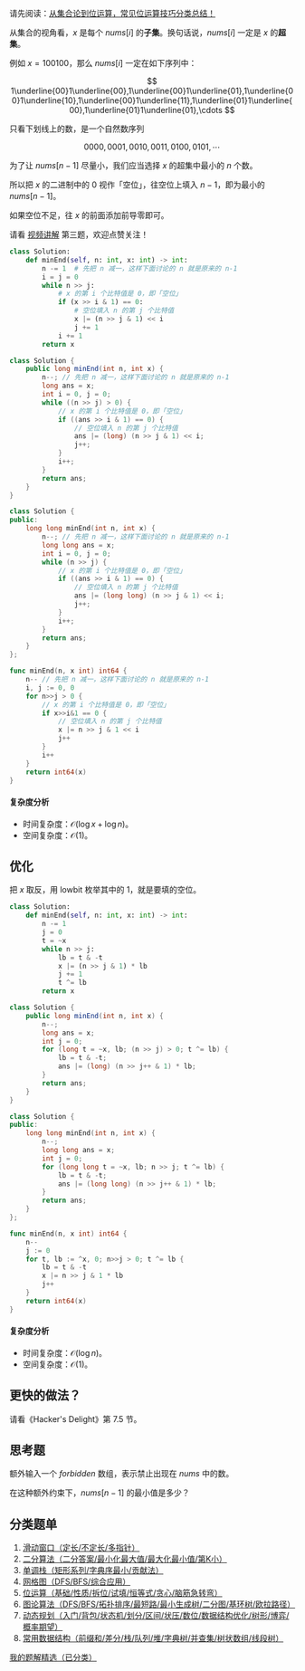 请先阅读：[从集合论到位运算，常见位运算技巧分类总结！](https://leetcode.cn/circle/discuss/CaOJ45/)

从集合的视角看，$x$ 是每个 $\textit{nums}[i]$ 的**子集**。换句话说，$\textit{nums}[i]$ 一定是 $x$ 的**超集**。

例如 $x = 100100$，那么 $\textit{nums}[i]$ 一定在如下序列中：

$$
1\underline{00}1\underline{00},1\underline{00}1\underline{01},1\underline{00}1\underline{10},1\underline{00}1\underline{11},1\underline{01}1\underline{00},1\underline{01}1\underline{01},\cdots
$$

只看下划线上的数，是一个自然数序列

$$
0000,0001,0010,0011,0100,0101,\cdots
$$

为了让 $\textit{nums}[n-1]$ 尽量小，我们应当选择 $x$ 的超集中最小的 $n$ 个数。

所以把 $x$ 的二进制中的 $0$ 视作「空位」，往空位上填入 $n-1$，即为最小的 $\textit{nums}[n-1]$。

如果空位不足，往 $x$ 的前面添加前导零即可。

请看 [视频讲解](https://www.bilibili.com/video/BV1Pw4m1C79N/) 第三题，欢迎点赞关注！

```py [sol-Python3]
class Solution:
    def minEnd(self, n: int, x: int) -> int:
        n -= 1  # 先把 n 减一，这样下面讨论的 n 就是原来的 n-1
        i = j = 0
        while n >> j:
            # x 的第 i 个比特值是 0，即「空位」
            if (x >> i & 1) == 0:
                # 空位填入 n 的第 j 个比特值
                x |= (n >> j & 1) << i
                j += 1
            i += 1
        return x
```

```java [sol-Java]
class Solution {
    public long minEnd(int n, int x) {
        n--; // 先把 n 减一，这样下面讨论的 n 就是原来的 n-1
        long ans = x;
        int i = 0, j = 0;
        while ((n >> j) > 0) {
            // x 的第 i 个比特值是 0，即「空位」
            if ((ans >> i & 1) == 0) {
                // 空位填入 n 的第 j 个比特值
                ans |= (long) (n >> j & 1) << i;
                j++;
            }
            i++;
        }
        return ans;
    }
}
```

```cpp [sol-C++]
class Solution {
public:
    long long minEnd(int n, int x) {
        n--; // 先把 n 减一，这样下面讨论的 n 就是原来的 n-1
        long long ans = x;
        int i = 0, j = 0;
        while (n >> j) {
            // x 的第 i 个比特值是 0，即「空位」
            if ((ans >> i & 1) == 0) {
                // 空位填入 n 的第 j 个比特值
                ans |= (long long) (n >> j & 1) << i;
                j++;
            }
            i++;
        }
        return ans;
    }
};
```

```go [sol-Go]
func minEnd(n, x int) int64 {
	n-- // 先把 n 减一，这样下面讨论的 n 就是原来的 n-1
	i, j := 0, 0
	for n>>j > 0 {
		// x 的第 i 个比特值是 0，即「空位」
		if x>>i&1 == 0 {
			// 空位填入 n 的第 j 个比特值
			x |= n >> j & 1 << i
			j++
		}
		i++
	}
	return int64(x)
}
```

#### 复杂度分析

- 时间复杂度：$\mathcal{O}(\log x + \log n)$。
- 空间复杂度：$\mathcal{O}(1)$。

## 优化

把 $x$ 取反，用 lowbit 枚举其中的 $1$，就是要填的空位。

```py [sol-Python3]
class Solution:
    def minEnd(self, n: int, x: int) -> int:
        n -= 1
        j = 0
        t = ~x
        while n >> j:
            lb = t & -t
            x |= (n >> j & 1) * lb
            j += 1
            t ^= lb
        return x
```

```java [sol-Java]
class Solution {
    public long minEnd(int n, int x) {
        n--;
        long ans = x;
        int j = 0;
        for (long t = ~x, lb; (n >> j) > 0; t ^= lb) {
            lb = t & -t;
            ans |= (long) (n >> j++ & 1) * lb;
        }
        return ans;
    }
}
```

```cpp [sol-C++]
class Solution {
public:
    long long minEnd(int n, int x) {
        n--;
        long long ans = x;
        int j = 0;
        for (long long t = ~x, lb; n >> j; t ^= lb) {
            lb = t & -t;
            ans |= (long long) (n >> j++ & 1) * lb;
        }
        return ans;
    }
};
```

```go [sol-Go]
func minEnd(n, x int) int64 {
	n--
	j := 0
	for t, lb := ^x, 0; n>>j > 0; t ^= lb {
		lb = t & -t
		x |= n >> j & 1 * lb
		j++
	}
	return int64(x)
}
```

#### 复杂度分析

- 时间复杂度：$\mathcal{O}(\log n)$。
- 空间复杂度：$\mathcal{O}(1)$。

## 更快的做法？

请看《Hacker's Delight》第 7.5 节。

## 思考题

额外输入一个 $\textit{forbidden}$ 数组，表示禁止出现在 $\textit{nums}$ 中的数。

在这种额外约束下，$\textit{nums}[n-1]$ 的最小值是多少？

## 分类题单

1. [滑动窗口（定长/不定长/多指针）](https://leetcode.cn/circle/discuss/0viNMK/)
2. [二分算法（二分答案/最小化最大值/最大化最小值/第K小）](https://leetcode.cn/circle/discuss/SqopEo/)
3. [单调栈（矩形系列/字典序最小/贡献法）](https://leetcode.cn/circle/discuss/9oZFK9/)
4. [网格图（DFS/BFS/综合应用）](https://leetcode.cn/circle/discuss/YiXPXW/)
5. [位运算（基础/性质/拆位/试填/恒等式/贪心/脑筋急转弯）](https://leetcode.cn/circle/discuss/dHn9Vk/)
6. [图论算法（DFS/BFS/拓扑排序/最短路/最小生成树/二分图/基环树/欧拉路径）](https://leetcode.cn/circle/discuss/01LUak/)
7. [动态规划（入门/背包/状态机/划分/区间/状压/数位/数据结构优化/树形/博弈/概率期望）](https://leetcode.cn/circle/discuss/tXLS3i/)
8. [常用数据结构（前缀和/差分/栈/队列/堆/字典树/并查集/树状数组/线段树）](https://leetcode.cn/circle/discuss/mOr1u6/)

[我的题解精选（已分类）](https://github.com/EndlessCheng/codeforces-go/blob/master/leetcode/SOLUTIONS.md)

